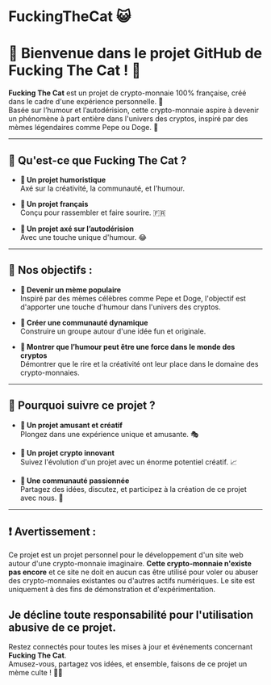 # FuckingTheCat 😺
# 📢 Bienvenue dans le projet GitHub de **Fucking The Cat** ! 🐾

**Fucking The Cat** est un projet de crypto-monnaie 100% française, créé dans le cadre d'une expérience personnelle. 🎉  
Basée sur l’humour et l’autodérision, cette crypto-monnaie aspire à devenir un phénomène à part entière dans l'univers des cryptos, inspiré par des mèmes légendaires comme Pepe ou Doge. 🚀

---

## 🐾 Qu'est-ce que **Fucking The Cat** ?
- **🔹 Un projet humoristique**  
Axé sur la créativité, la communauté, et l'humour.

- **🔹 Un projet français**  
Conçu pour rassembler et faire sourire. 🇫🇷

- **🔹 Un projet axé sur l’autodérision**  
Avec une touche unique d'humour. 😂

---

## 🎯 Nos objectifs :
- **🔹 Devenir un mème populaire**  
Inspiré par des mèmes célèbres comme Pepe et Doge, l'objectif est d'apporter une touche d'humour dans l'univers des cryptos.

- **🔹 Créer une communauté dynamique**  
Construire un groupe autour d'une idée fun et originale.

- **🔹 Montrer que l’humour peut être une force dans le monde des cryptos**  
Démontrer que le rire et la créativité ont leur place dans le domaine des crypto-monnaies.

---

## 🔧 Pourquoi suivre ce projet ?
- **🔹 Un projet amusant et créatif**  
Plongez dans une expérience unique et amusante. 🎭

- **🔹 Un projet crypto innovant**  
Suivez l'évolution d'un projet avec un énorme potentiel créatif. 📈

- **🔹 Une communauté passionnée**  
Partagez des idées, discutez, et participez à la création de ce projet avec nous. 💬

---

## ❗ Avertissement :
Ce projet est un projet personnel pour le développement d'un site web autour d'une crypto-monnaie imaginaire. **Cette crypto-monnaie n'existe pas encore** et ce site ne doit en aucun cas être utilisé pour voler ou abuser des crypto-monnaies existantes ou d'autres actifs numériques. Le site est uniquement à des fins de démonstration et d'expérimentation.

**Je décline toute responsabilité pour l'utilisation abusive de ce projet.**
---

Restez connectés pour toutes les mises à jour et événements concernant **Fucking The Cat**.  
Amusez-vous, partagez vos idées, et ensemble, faisons de ce projet un mème culte ! 🐾🔥

